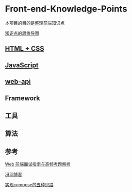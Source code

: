 # Front-end-Knowledge-Points
本项目的目的是整理前端知识点

[知识点的思维导图](http://naotu.baidu.com/file/dbef5fd56e74b51ead825bcd83f38a56?token=2f6920a3f522cca8)

## [HTML + CSS](https://github.com/goldEli/Front-end-Knowledge-Points/issues/2)

## [JavaScript](https://github.com/goldEli/Front-end-Knowledge-Points/issues/3)

## [web-api](https://github.com/goldEli/Front-end-Knowledge-Points/issues/4)

## Framework

## 工具

## 算法

## 参考

[Web 前端面试指南与高频考题解析](https://juejin.im/book/5a8f9ddcf265da4e9f6fb959)

[冴羽博客](https://github.com/mqyqingfeng/Blog)

[实现compose的五种思路](https://segmentfault.com/a/1190000011447164)
